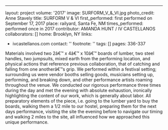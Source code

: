 ---
layout: project
volume: '2017'
image: SURFORM_V_&_VI.jpg
photo_credit: Anne Stavely
title: SURFORM V & VI
first_performed: first performed on September 17, 2017
place: railyard, Santa Fe, NM
times_performed: performed once in 2017
contributor: AMANDA HUNT / IV CASTELLANOS
collaborators: []
home: Brooklyn, NY
links:
- ivcastellanos.com
contact: ''
footnote: ''
tags: []
pages: 336-337



Materials involved two 2â€™ x 4â€™ x 10â€™ boards of lumber, two steel handles, two jumpsuits, mixed earth from the performing location, and physical actions that reference previous collaboration, that of catching and falling from one anotherâ€™s grip. We performed within a festival setting; surrounding us were vendor booths selling goods, musicians setting up, performing, and breaking down, and other performance artists roaming throughout the venue. We conducted our rigorous performance three times during the day and met the evening with absolute exhaustion, ironically highlighting the content of our work, which is generally about labor. All preparatory elements of the piece, i.e. going to the lumber yard to buy the boards, walking them a 1/2 mile to our hostel, preparing them for the next days performance, visiting the site the evening before to navigate our timing and walking 2 miles to the site, all influenced how we approached this unique performance.
